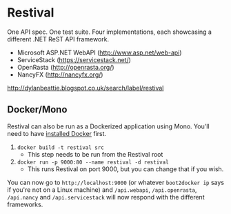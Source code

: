 # Restival
One API spec. One test suite. Four implementations, each showcasing a different .NET ReST API framework.

* Microsoft ASP.NET WebAPI (http://www.asp.net/web-api)
* ServiceStack (https://servicestack.net/)
* OpenRasta (http://openrasta.org/)
* NancyFX (http://nancyfx.org/)

http://dylanbeattie.blogspot.co.uk/search/label/restival

## Docker/Mono

Restival can also be run as a Dockerized application using Mono. You'll need to have [installed Docker](https://docs.docker.com/installation/#installation) first.

1. `docker build -t restival src`
   * This step needs to be run from the Restival root
2. `docker run -p 9000:80 --name restival -d restival`
   * This runs Restival on port 9000, but you can change that if you wish.

You can now go to `http://localhost:9000` (or whatever `boot2docker ip` says if you're not on a Linux machine) and `/api.webapi`, `/api.openrasta`, `/api.nancy` and `/api.servicestack` will now respond with the different frameworks.